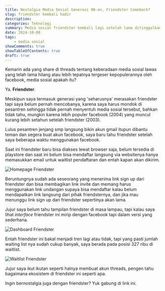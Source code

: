 ```yaml
---
title: Nostalgia Media Sosial Generasi 90-an, Friendster Comeback? 
slug: friendster kembali hadir
description: 
categories: Teknologi
summary: Media sosial friendster kembali lagi setelah lama ditinggalkan, akankah friendster bisa menyaingi kepopuleran media sosial yang saat ini sudah digunakan oleh puluhan juta orang? 
date: 2024-10-08
tags: 
    - media sosial
showComments: true
showTableOfContents: true
draft: true
---
```


Kemarin ada yang share di threads tentang keberadaan media sosial lawas yang telah lama hilang atau lebih tepatnya tergeser kepopulerannya oleh facebook, media sosial apakah itu? 

Ya. **Friendster**.

Meskipun saya termasuk generasi yang 'seharusnya' merasakan friendster tapi saya belum pernah mencobanya, karena saya harus mondok di pesantren sehingga tidak pernah menyentuh media sosial tersebut, bahkan tidak tahu, mungkin karena lebih populer facebook (2004) yang muncul kurang lebih setahun setelah friendster (2003).

Lulus pesantren jenjang smp langsung bikin akun gmail itupun dibantu teman dan segera buat akun facebook, saya baru tahu friendster setelah saya beberapa waktu menggunakan facebook.

Saat ini friendster baru bisa diakses lewat browser saja, belum tersedia di playstore dan saat ini belum bisa mendaftar langsung via websitenya hanya memasukkan email untuk waitlist pendaftaran dan entah kapan akan dikirim.

![Homepage Friendster](/img/friendster/homepage-friendster.png "Homepage Friendster")

Beruntungnya sudah ada seseorang yang menerima link sign up dari friendster dan bisa membagikan link invite dan memang harus menggunakan link undangan supaya bisa mendaftar kalau belum mendapatkan link langsung dari pihak friendsternya, dan jika mau menunggu link sign up dari friendster sepertinya akan lama.

Jujur saya belum tahu tampilan friendster di masa lampau, tapi kalau saya lihat *interface* friendster ini mirip dengan facebook tapi dalam versi yang sederhana.

![Dashboard Friendster](/img/friendster/dashboard-friendster.png "Dashboard Friendster")

Entah friendster ini bakal menjadi tren lagi atau tidak, tapi yang pasti jumlah waiting list nya sudah cukup banyak, saya berada pada posisi 327 ribu di waitlist.

![Waitlist Friendster](/img/friendster/waitlist-friendster.png "Waitlist Friendster")

Jujur saya ikut ikutan seperti halnya membuat akun threads, pengen tahu bagaimana ekosistem di friendster ini seperti apa.

Ingin bernostalgia juga dengan friendster? Yuk gabung di link ini.
